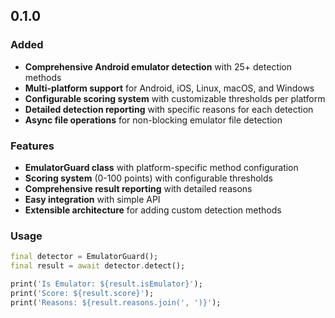 ## 0.1.0

### Added

- **Comprehensive Android emulator detection** with 25+ detection methods
- **Multi-platform support** for Android, iOS, Linux, macOS, and Windows
- **Configurable scoring system** with customizable thresholds per platform
- **Detailed detection reporting** with specific reasons for each detection
- **Async file operations** for non-blocking emulator file detection

### Features

- **EmulatorGuard class** with platform-specific method configuration
- **Scoring system** (0-100 points) with configurable thresholds
- **Comprehensive result reporting** with detailed reasons
- **Easy integration** with simple API
- **Extensible architecture** for adding custom detection methods

### Usage

```dart
final detector = EmulatorGuard();
final result = await detector.detect();

print('Is Emulator: ${result.isEmulator}');
print('Score: ${result.score}');
print('Reasons: ${result.reasons.join(', ')}');
```
